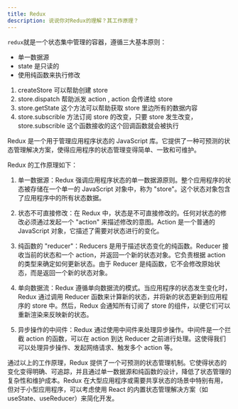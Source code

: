 ```yaml
---
title: Redux
description: 说说你对Redux的理解？其工作原理？
---
```


`redux`就是一个状态集中管理的容器，遵循三大基本原则：

- 单一数据源
- state 是只读的
- 使用纯函数来执行修改

1. createStore 可以帮助创建 store
2. store.dispatch 帮助派发 action , action 会传递给 store
3. store.getState 这个方法可以帮助获取 store 里边所有的数据内容
4. store.subscrible 方法订阅 store 的改变，只要 store 发生改变， store.subscrible 这个函数接收的这个回调函数就会被执行

Redux 是一个用于管理应用程序状态的 JavaScript 库。它提供了一种可预测的状态管理解决方案，使得应用程序的状态管理变得简单、一致和可维护。

Redux 的工作原理如下：

1. 单一数据源：Redux 强调应用程序状态的单一数据源原则。整个应用程序的状态被存储在一个单一的 JavaScript 对象中，称为 "store"。这个状态对象包含了应用程序中的所有状态数据。

2. 状态不可直接修改：在 Redux 中，状态是不可直接修改的。任何对状态的修改必须通过发起一个 "action" 来描述修改的意图。Action 是一个普通的 JavaScript 对象，它描述了需要对状态进行的变化。

3. 纯函数的 "reducer"：Reducers 是用于描述状态变化的纯函数。Reducer 接收当前的状态和一个 action，并返回一个新的状态对象。它负责根据 action 的类型来确定如何更新状态。由于 Reducer 是纯函数，它不会修改原始状态，而是返回一个新的状态对象。

4. 单向数据流：Redux 遵循单向数据流的模式。当应用程序的状态发生变化时，Redux 通过调用 Reducer 函数来计算新的状态，并将新的状态更新到应用程序的 store 中。然后，Redux 会通知所有订阅了 store 的组件，以便它们可以重新渲染来反映新的状态。

5. 异步操作的中间件：Redux 通过使用中间件来处理异步操作。中间件是一个拦截 action 的函数，可以在 action 到达 Reducer 之前进行处理。这使得我们可以处理异步操作、发起网络请求、触发多个 action 等。

通过以上的工作原理，Redux 提供了一个可预测的状态管理机制。它使得状态的变化变得明确、可追踪，并且通过单一数据源和纯函数的设计，降低了状态管理的复杂性和维护成本。Redux 在大型应用程序或需要共享状态的场景中特别有用，但对于小型应用程序，可以考虑使用 React 的内置状态管理解决方案（如 useState、useReducer）来简化开发。
